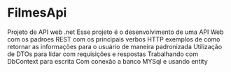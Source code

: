 # FilmesApi
Projeto de API web  .net 
Esse projeto é o desenvolvimento de uma API Web com os padroes REST com os principais verbos HTTP 
exemplos de como retornar as informações para o usuário de maneira padronizada
Utilização de DTOs para lidar com requisições e respostas
Trabalhando com DbContext para escrita
Com conexão a banco MYSql e usando entity
